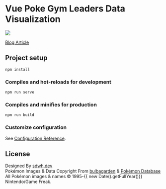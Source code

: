 # Vue Poke Gym Leaders Data Visualization

![](https://sdwh.dev/assets/Vue-Poke-Gym-Leaders.png)

[Blog Article](https://sdwh.dev/posts/2022/02/Vue-Gym-Leaders/)

## Project setup
```
npm install
```

### Compiles and hot-reloads for development
```
npm run serve
```

### Compiles and minifies for production
```
npm run build
```

### Customize configuration
See [Configuration Reference](https://cli.vuejs.org/config/).

## License

Designed By <a target="_blank" href="https://sdwh.dev">sdwh.dev</a><br/>
Pokémon Images & Data Copyright From <a target="_blank" href="https://bulbapedia.bulbagarden.net/wiki/Gym_Leader">bulbagarden</a> & <a target="_blank" href="https://pokemondb.net/">Pokémon Database</a> <br/>
All Pokémon images & names © 1995-{{ new Date().getFullYear()}} Nintendo/Game Freak.